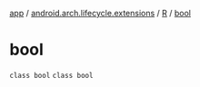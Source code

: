 [app](../../../index.md) / [android.arch.lifecycle.extensions](../../index.md) / [R](../index.md) / [bool](./index.md)

# bool

`class bool`
`class bool`